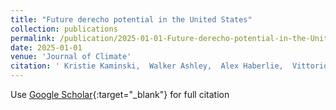 ```yaml
---
title: "Future derecho potential in the United States"
collection: publications
permalink: /publication/2025-01-01-Future-derecho-potential-in-the-United-States
date: 2025-01-01
venue: 'Journal of Climate'
citation: ' Kristie Kaminski,  Walker Ashley,  Alex Haberlie,  Vittorio Gensini, &quot;Future derecho potential in the United States.&quot; Journal of Climate, 2025.'
---
```

Use [Google Scholar](https://scholar.google.com/scholar?q=Future+derecho+potential+in+the+United+States){:target="_blank"} for full citation